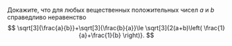 Докажите, что для любых вещественных положительных чисел $a$ и $b$ справедливо неравенство
$$
\sqrt[3]{\frac{a}{b}}+\sqrt[3]{\frac{b}{a}}\le \sqrt[3]{2(a+b)\left( \frac{1}{a}+\frac{1}{b} \right)}.
$$